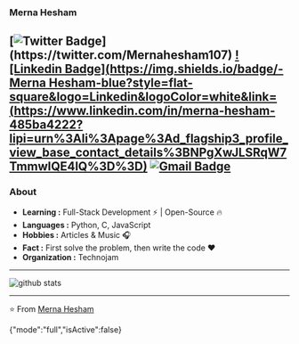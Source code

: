 ### Merna Hesham 
[![Twitter Badge](https://img.shields.io/badge/-MernaHesham10-1ca0f1?style=flat-square&logo=twitter&logoColor=white&link=[https://twitter.com/Mernahesham107](https://twitter.com/Mernahesham107)](https://twitter.com/Mernahesham107))](https://twitter.com/Mernahesham107)
[![Linkedin Badge](https://img.shields.io/badge/-Merna Hesham-blue?style=flat-square&logo=Linkedin&logoColor=white&link=(https://www.linkedin.com/in/merna-hesham-485ba4222?lipi=urn%3Ali%3Apage%3Ad_flagship3_profile_view_base_contact_details%3BNPgXwJLSRqW7TmmwIQE4lQ%3D%3D)](https://www.linkedin.com/in/merna-hesham-485ba4222?lipi=urn%3Ali%3Apage%3Ad_flagship3_profile_view_base_contact_details%3BNPgXwJLSRqW7TmmwIQE4lQ%3D%3D)
[![Gmail Badge](https://img.shields.io/badge/-mernahesham21010@gmail.com-c14438?style=flat-square&logo=Gmail&logoColor=white&link=mailto:mernahesham21010@gmail.com)](mailto:mernahesham21010@gmail.com)
---------------------------------------------------------------------------------------------------------------------------------------------------------------------------------
### About

-  **Learning :** Full-Stack Development :zap: | Open-Source :fire:	
-  **Languages :** Python, C, JavaScript
-  **Hobbies :** Articles & Music :headphones:
-  **Fact :** First solve the problem, then write the code :heart: 
-  **Organization :** Technojam

---------------------------------------------------------------------------------------------------------------------------------------------------------------------------------

![github stats](https://github-readme-stats.vercel.app/api?username=Isha2103&show_icons=true)

---------------------------------------------------------------------------------------------------------------------------------------------------------------------------------


⭐️ From [Merna Hesham](https://github.com/Isha2103)

{"mode":"full","isActive":false}
